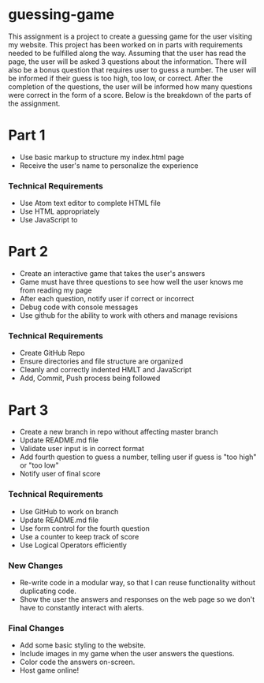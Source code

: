 # guessing-game
This assignment is a project to create a guessing game for the user visiting my website. This project has been worked on in parts with requirements needed to be fulfilled along the way.
Assuming that the user has read the page, the user will be asked 3 questions about
the information. There will also be a bonus question that requires user to guess
a number. The user will be informed if their guess is too high, too low, or correct.
After the completion of the questions, the user will be informed how many questions
were correct in the form of a score.
Below is the breakdown of the parts of the assignment.  

# Part 1
* Use basic markup to structure my index.html page
* Receive the user's name to personalize the experience
### Technical Requirements
- Use Atom text editor to complete HTML file
- Use HTML appropriately
- Use JavaScript to

# Part 2
* Create an interactive game that takes the user's answers
* Game must have three questions to see how well the user knows me from reading my page
* After each question, notify user if correct or incorrect
* Debug code with console messages
* Use github for the ability to work with others and manage revisions
### Technical Requirements
- Create GitHub Repo
- Ensure directories and file structure are organized
- Cleanly and correctly indented HMLT and JavaScript
- Add, Commit, Push process being followed

# Part 3
* Create a new branch in repo without affecting master branch
* Update README.md file
* Validate user input is in correct format
* Add fourth question to guess a number, telling user if guess is "too high" or "too low"
* Notify user of final score
### Technical Requirements
- Use GitHub to work on branch
- Update README.md file
- Use form control for the fourth question
- Use a counter to keep track of score
- Use Logical Operators efficiently

### New Changes
- Re-write code in a modular way, so that I can reuse functionality without duplicating code.
- Show the user the answers and responses on the web page so we don't have to constantly interact with alerts.

### Final Changes
- Add some basic styling to the website.
- Include images in my game when the user answers the questions.
- Color code the answers on-screen.
- Host game online!
